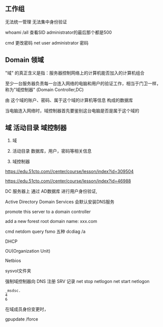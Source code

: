 ## 工作组
无法统一管理
无法集中身份验证

whoami /all 查看SID administrator的最后那个都是500

cmd 更改密码
    net user administrator 密码

## Domain 领域

"域" 的真正含义是指：服务器控制网络上的计算机能否加入的计算机组合

至少一台服务器负责每一台连入网络的电脑和用户的验证工作，相当于门卫一样，称为"域控制器" (Domain Controller,DC)

由 这个域的账户、密码、属于这个域的计算机等信息 构成的数据库

当电脑连入网络时，域控制器首先要鉴别这台电脑是否是属于这个域的




## 域 活动目录 域控制器

1. 域

1. 活动目录
    数据库，用户，密码等相关信息

1. 域控制器


https://edu.51cto.com//center/course/lesson/index?id=309504

https://edu.51cto.com//center/course/lesson/index?id=46988

DC 服务器上 通过 AD数据库 进行用户身份验证,


Active Directory Domain Services
    会默认安装DNS服务

promote this server to a domain controller

add a new forest
    root domain name:  xxx.com


cmd
    netdom query fsmo   五种
    dcdiag /a       



DHCP



OU(Organization Unit)


Netbios


sysvol文件夹


强制域控制器向 DNS 注册 SRV 记录
    net stop netlogon
    net start netlogon

    _msdsc.
    4
    6

在域成员身份变更时，


gpupdate /force
